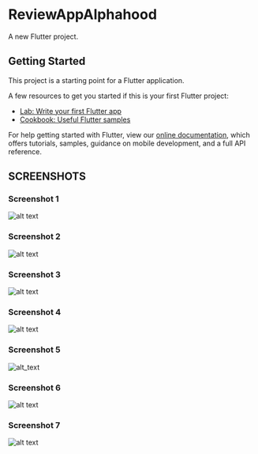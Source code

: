 # ReviewAppAlphahood

A new Flutter project.

## Getting Started

This project is a starting point for a Flutter application.

A few resources to get you started if this is your first Flutter project:

- [Lab: Write your first Flutter app](https://flutter.dev/docs/get-started/codelab)
- [Cookbook: Useful Flutter samples](https://flutter.dev/docs/cookbook)

For help getting started with Flutter, view our
[online documentation](https://flutter.dev/docs), which offers tutorials,
samples, guidance on mobile development, and a full API reference.

## SCREENSHOTS

 ### Screenshot 1
![alt text](https://firebasestorage.googleapis.com/v0/b/sriguddadaranga-c6de6.appspot.com/o/ReviewAppSceenshotStorage%2FWhatsApp%20Image%202020-08-29%20at%206.09.55%20AM%20(6).jpeg?alt=media&token=b36ab186-86e0-4f77-bcb9-94cd107d1dc7)
<br />
### Screenshot 2
![alt text](https://firebasestorage.googleapis.com/v0/b/sriguddadaranga-c6de6.appspot.com/o/ReviewAppSceenshotStorage%2FWhatsApp%20Image%202020-08-29%20at%206.09.55%20AM%20(5).jpeg?alt=media&token=553c034c-f53d-47fe-a768-ae9ef44efea4)
<br />
### Screenshot 3
![alt text](https://firebasestorage.googleapis.com/v0/b/sriguddadaranga-c6de6.appspot.com/o/ReviewAppSceenshotStorage%2FWhatsApp%20Image%202020-08-29%20at%206.09.55%20AM%20(7).jpeg?alt=media&token=44371700-bc23-49ae-80ec-c4bcb360983e)
<br />
### Screenshot 4
![alt text](https://firebasestorage.googleapis.com/v0/b/sriguddadaranga-c6de6.appspot.com/o/ReviewAppSceenshotStorage%2FWhatsApp%20Image%202020-08-29%20at%206.09.55%20AM%20(3).jpeg?alt=media&token=dd06c523-1e8c-49fc-b7d5-33a5ea4d734f)
<br />
### Screenshot 5
![alt_text](https://firebasestorage.googleapis.com/v0/b/sriguddadaranga-c6de6.appspot.com/o/ReviewAppSceenshotStorage%2FWhatsApp%20Image%202020-08-29%20at%206.09.55%20AM%20(2).jpeg?alt=media&token=e593b93c-9584-499f-adc2-cc1b0318db9a)
<br />
### Screenshot 6
![alt text](https://firebasestorage.googleapis.com/v0/b/sriguddadaranga-c6de6.appspot.com/o/ReviewAppSceenshotStorage%2FWhatsApp%20Image%202020-08-29%20at%206.09.55%20AM%20(1).jpeg?alt=media&token=5deb0187-f81e-4130-9500-b206c3cce2f7)
<br />
### Screenshot 7
![alt text](https://firebasestorage.googleapis.com/v0/b/sriguddadaranga-c6de6.appspot.com/o/ReviewAppSceenshotStorage%2FWhatsApp%20Image%202020-08-29%20at%206.09.55%20AM.jpeg?alt=media&token=acb80c96-3898-42b9-8297-37d25c612869)
